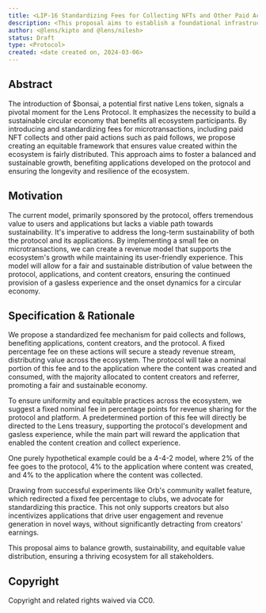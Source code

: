 ```yaml
---
title: <LIP-16 Standardizing Fees for Collecting NFTs and Other Paid Actions>
description: <This proposal aims to establish a foundational infrastructure for the sustainability of applications and protocols through nominal fees from value-imbued microtransactions, such as paid collect NFTs and other paid actions.>
author: <@lens/kipto and @lens/nilesh>
status: Draft
type: <Protocol>
created: <date created on, 2024-03-06>
---
```


## Abstract

The introduction of $bonsai, a potential first native Lens token, signals a pivotal moment for the Lens Protocol. It emphasizes the necessity to build a sustainable circular economy that benefits all ecosystem participants. By introducing and standardizing fees for microtransactions, including paid NFT collects and other paid actions such as paid follows, we propose creating an equitable framework that ensures value created within the ecosystem is fairly distributed. This approach aims to foster a balanced and sustainable growth, benefiting applications developed on the protocol and ensuring the longevity and resilience of the ecosystem.

## Motivation

The current model, primarily sponsored by the protocol, offers tremendous value to users and applications but lacks a viable path towards sustainability. It's imperative to address the long-term sustainability of both the protocol and its applications. By implementing a small fee on microtransactions, we can create a revenue model that supports the ecosystem's growth while maintaining its user-friendly experience. This model will allow for a fair and sustainable distribution of value between the protocol, applications, and content creators, ensuring the continued provision of a gasless experience and the onset dynamics for a circular economy.

## Specification & Rationale

We propose a standardized fee mechanism for paid collects and follows, benefiting applications, content creators, and the protocol. A fixed percentage fee on these actions will secure a steady revenue stream, distributing value across the ecosystem. The protocol will take a nominal portion of this fee and to the application where the content was created and consumed, with the majority allocated to content creators and referrer, promoting a fair and sustainable economy.

To ensure uniformity and equitable practices across the ecosystem, we suggest a fixed nominal fee in percentage points for revenue sharing for the protocol and platform. A predetermined portion of this fee will directly be directed to the Lens treasury, supporting the protocol's development and gasless experience, while the main part will reward the application that enabled the content creation and collect experience.

One purely hypothetical example could be a 4-4-2 model, where 2% of the fee goes to the protocol, 4% to the application where content was created, and 4% to the application where the content was collected.

Drawing from successful experiments like Orb's community wallet feature, which redirected a fixed fee percentage to clubs, we advocate for standardizing this practice. This not only supports creators but also incentivizes applications that drive user engagement and revenue generation in novel ways, without significantly detracting from creators' earnings.

This proposal aims to balance growth, sustainability, and equitable value distribution, ensuring a thriving ecosystem for all stakeholders.

## Copyright

Copyright and related rights waived via CC0.
